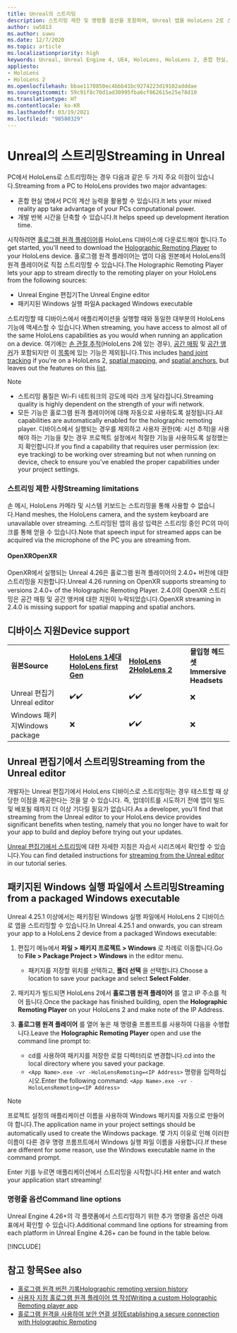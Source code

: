 ```yaml
---
title: Unreal의 스트리밍
description: 스트리밍 제한 및 명령줄 옵션을 포함하여, Unreal 앱을 HoloLens 2로 스트리밍하는 방법에 대해 알아봅니다.
author: sw5813
ms.author: suwu
ms.date: 12/7/2020
ms.topic: article
ms.localizationpriority: high
keywords: Unreal, Unreal Engine 4, UE4, HoloLens, HoloLens 2, 혼합 현실, 스트리밍, PC, 홀로그램 앱 원격, 홀로그램 원격 플레이어, 설명서, 혼합 현실 헤드셋, windows mixed reality 헤드셋, 가상 현실 헤드셋
appliesto:
- HoloLens
- HoloLens 2
ms.openlocfilehash: bbae1170850ec4bbb41bc9274223d19102adddae
ms.sourcegitcommit: 59c91f8c70d1ad30995fba6cf862615e25e78d10
ms.translationtype: HT
ms.contentlocale: ko-KR
ms.lasthandoff: 03/19/2021
ms.locfileid: "98580329"
---
```

# <a name="streaming-in-unreal"></a><span data-ttu-id="59a70-104">Unreal의 스트리밍</span><span class="sxs-lookup"><span data-stu-id="59a70-104">Streaming in Unreal</span></span>

<span data-ttu-id="59a70-105">PC에서 HoloLens로 스트리밍하는 경우 다음과 같은 두 가지 주요 이점이 있습니다.</span><span class="sxs-lookup"><span data-stu-id="59a70-105">Streaming from a PC to HoloLens provides two major advantages:</span></span> 
* <span data-ttu-id="59a70-106">혼합 현실 앱에서 PC의 계산 능력을 활용할 수 있습니다.</span><span class="sxs-lookup"><span data-stu-id="59a70-106">It lets your mixed reality app take advantage of your PCs computational power.</span></span> 
* <span data-ttu-id="59a70-107">개발 반복 시간을 단축할 수 있습니다.</span><span class="sxs-lookup"><span data-stu-id="59a70-107">It helps speed up development iteration time.</span></span> 

<span data-ttu-id="59a70-108">시작하려면 [홀로그램 원격 플레이어](../platform-capabilities-and-apis/holographic-remoting-player.md)를 HoloLens 디바이스에 다운로드해야 합니다.</span><span class="sxs-lookup"><span data-stu-id="59a70-108">To get started, you'll need to download the [Holographic Remoting Player](../platform-capabilities-and-apis/holographic-remoting-player.md) to your HoloLens device.</span></span> <span data-ttu-id="59a70-109">홀로그램 원격 플레이어는 앱이 다음 원본에서 HoloLens의 원격 플레이어로 직접 스트리밍할 수 있습니다.</span><span class="sxs-lookup"><span data-stu-id="59a70-109">The Holographic Remoting Player lets your app to stream  directly to the remoting player on your HoloLens from the following sources:</span></span>

* <span data-ttu-id="59a70-110">Unreal Engine 편집기</span><span class="sxs-lookup"><span data-stu-id="59a70-110">The Unreal Engine editor</span></span>
* <span data-ttu-id="59a70-111">패키지된 Windows 실행 파일</span><span class="sxs-lookup"><span data-stu-id="59a70-111">A packaged Windows executable</span></span> 

<span data-ttu-id="59a70-112">스트리밍할 때 디바이스에서 애플리케이션을 실행할 때와 동일한 대부분의 HoloLens 기능에 액세스할 수 있습니다.</span><span class="sxs-lookup"><span data-stu-id="59a70-112">When streaming, you have access to almost all of the same HoloLens capabilities as you would when running an application on a device.</span></span> <span data-ttu-id="59a70-113">여기에는 [손 관절 추적](unreal-hand-tracking.md)(HoloLens 2에 있는 경우), [공간 매핑](unreal-spatial-mapping.md) 및 [공간 앵커](unreal-spatial-anchors.md)가 포함되지만 이 [목록](../platform-capabilities-and-apis/holographic-remoting-troubleshooting.md)에 있는 기능은 제외됩니다.</span><span class="sxs-lookup"><span data-stu-id="59a70-113">This includes [hand joint tracking](unreal-hand-tracking.md) if you're on a HoloLens 2, [spatial mapping](unreal-spatial-mapping.md), and [spatial anchors](unreal-spatial-anchors.md), but leaves out the features on this [list](../platform-capabilities-and-apis/holographic-remoting-troubleshooting.md).</span></span> 

> [!NOTE]
> * <span data-ttu-id="59a70-114">스트리밍 품질은 Wi-Fi 네트워크의 강도에 따라 크게 달라집니다.</span><span class="sxs-lookup"><span data-stu-id="59a70-114">Streaming quality is highly dependent on the strength of your wifi network.</span></span>
> * <span data-ttu-id="59a70-115">모든 기능은 홀로그램 원격 플레이어에 대해 자동으로 사용하도록 설정됩니다.</span><span class="sxs-lookup"><span data-stu-id="59a70-115">All capabilities are automatically enabled for the holographic remoting player.</span></span> <span data-ttu-id="59a70-116">디바이스에서 실행되는 경우를 제외하고 사용자 권한(예: 시선 추적)을 사용해야 하는 기능을 찾는 경우 프로젝트 설정에서 적절한 기능을 사용하도록 설정했는지 확인합니다.</span><span class="sxs-lookup"><span data-stu-id="59a70-116">If you find a capability that requires user permission (ex: eye tracking) to be working over streaming but not when running on device, check to ensure you've enabled the proper capabilities under your project settings.</span></span>

### <a name="streaming-limitations"></a><span data-ttu-id="59a70-117">스트리밍 제한 사항</span><span class="sxs-lookup"><span data-stu-id="59a70-117">Streaming limitations</span></span>

<span data-ttu-id="59a70-118">손 메시, HoloLens 카메라 및 시스템 키보드는 스트리밍을 통해 사용할 수 없습니다.</span><span class="sxs-lookup"><span data-stu-id="59a70-118">Hand meshes, the HoloLens camera, and the system keyboard are unavailable over streaming.</span></span> <span data-ttu-id="59a70-119">스트리밍된 앱의 음성 입력은 스트리밍 중인 PC의 마이크를 통해 얻을 수 있습니다.</span><span class="sxs-lookup"><span data-stu-id="59a70-119">Note that speech input for streamed apps can be acquired via the microphone of the PC you are streaming from.</span></span>

#### <a name="openxr"></a><span data-ttu-id="59a70-120">OpenXR</span><span class="sxs-lookup"><span data-stu-id="59a70-120">OpenXR</span></span>

<span data-ttu-id="59a70-121">OpenXR에서 실행되는 Unreal 4.26은 홀로그램 원격 플레이어의 2.4.0+ 버전에 대한 스트리밍을 지원합니다.</span><span class="sxs-lookup"><span data-stu-id="59a70-121">Unreal 4.26 running on OpenXR supports streaming to versions 2.4.0+ of the Holographic Remoting Player.</span></span> <span data-ttu-id="59a70-122">2\.4.0의 OpenXR 스트리밍은 공간 매핑 및 공간 앵커에 대한 지원이 누락되었습니다.</span><span class="sxs-lookup"><span data-stu-id="59a70-122">OpenXR streaming in 2.4.0 is missing support for spatial mapping and spatial anchors.</span></span> 

## <a name="device-support"></a><span data-ttu-id="59a70-123">디바이스 지원</span><span class="sxs-lookup"><span data-stu-id="59a70-123">Device support</span></span>

<table>
    <colgroup>
    <col width="33%" />
    <col width="33%" />
    <col width="33%" />
    </colgroup>
    <tr>
        <td><span data-ttu-id="59a70-124"><strong>원본</strong></span><span class="sxs-lookup"><span data-stu-id="59a70-124"><strong>Source</strong></span></span></td>
        <td><span data-ttu-id="59a70-125"><a href="/hololens/hololens1-hardware"><strong>HoloLens 1세대</strong></a></span><span class="sxs-lookup"><span data-stu-id="59a70-125"><a href="/hololens/hololens1-hardware"><strong>HoloLens first Gen</strong></a></span></span></td>
        <td><span data-ttu-id="59a70-126"><a href="https://www.microsoft.com/hololens/hardware"><strong>HoloLens 2</strong></a></span><span class="sxs-lookup"><span data-stu-id="59a70-126"><a href="https://www.microsoft.com/hololens/hardware"><strong>HoloLens 2</strong></a></span></span></td>
        <td><span data-ttu-id="59a70-127"><strong>몰입형 헤드셋</strong></span><span class="sxs-lookup"><span data-stu-id="59a70-127"><strong>Immersive Headsets</strong></span></span></td>
    </tr>
     <tr>
        <td><span data-ttu-id="59a70-128">Unreal 편집기</span><span class="sxs-lookup"><span data-stu-id="59a70-128">Unreal editor</span></span></td>
        <td><span data-ttu-id="59a70-129">✔️</span><span class="sxs-lookup"><span data-stu-id="59a70-129">✔️</span></span></td>
        <td><span data-ttu-id="59a70-130">✔️</span><span class="sxs-lookup"><span data-stu-id="59a70-130">✔️</span></span></td>
        <td>❌</td>
    </tr>
    <tr>
        <td><span data-ttu-id="59a70-131">Windows 패키지</span><span class="sxs-lookup"><span data-stu-id="59a70-131">Windows package</span></span></td>
        <td>❌</td>
        <td><span data-ttu-id="59a70-132">✔️</span><span class="sxs-lookup"><span data-stu-id="59a70-132">✔️</span></span></td>
        <td>❌</td>
    </tr>

</table>

## <a name="streaming-from-the-unreal-editor"></a><span data-ttu-id="59a70-133">Unreal 편집기에서 스트리밍</span><span class="sxs-lookup"><span data-stu-id="59a70-133">Streaming from the Unreal editor</span></span>

<span data-ttu-id="59a70-134">개발자는 Unreal 편집기에서 HoloLens 디바이스로 스트리밍하는 경우 테스트할 때 상당한 이점을 제공한다는 것을 알 수 있습니다. 즉, 업데이트를 시도하기 전에 앱이 빌드 및 배포될 때까지 더 이상 기다릴 필요가 없습니다.</span><span class="sxs-lookup"><span data-stu-id="59a70-134">As a developer, you'll find that streaming from the Unreal editor to your HoloLens device provides significant benefits when testing, namely that you no longer have to wait for your app to build and deploy before trying out your updates.</span></span>

<span data-ttu-id="59a70-135">[Unreal 편집기에서 스트리밍](tutorials/unreal-uxt-ch6.md#device-only-streaming)에 대한 자세한 지침은 자습서 시리즈에서 확인할 수 있습니다.</span><span class="sxs-lookup"><span data-stu-id="59a70-135">You can find detailed instructions for [streaming from the Unreal editor](tutorials/unreal-uxt-ch6.md#device-only-streaming) in our tutorial series.</span></span>

## <a name="streaming-from-a-packaged-windows-executable"></a><span data-ttu-id="59a70-136">패키지된 Windows 실행 파일에서 스트리밍</span><span class="sxs-lookup"><span data-stu-id="59a70-136">Streaming from a packaged Windows executable</span></span>

<span data-ttu-id="59a70-137">Unreal 4.25.1 이상에서는 패키징된 Windows 실행 파일에서 HoloLens 2 디바이스로 앱을 스트리밍할 수 있습니다.</span><span class="sxs-lookup"><span data-stu-id="59a70-137">In Unreal 4.25.1 and onwards, you can stream your app to a HoloLens 2 device from a packaged Windows executable:</span></span> 

1. <span data-ttu-id="59a70-138">편집기 메뉴에서 **파일 > 패키지 프로젝트 > Windows** 로 차례로 이동합니다.</span><span class="sxs-lookup"><span data-stu-id="59a70-138">Go to **File > Package Project > Windows** in the editor menu.</span></span> 
    * <span data-ttu-id="59a70-139">패키지를 저장할 위치를 선택하고, **폴더 선택** 을 선택합니다.</span><span class="sxs-lookup"><span data-stu-id="59a70-139">Choose a location to save your package and select **Select Folder**.</span></span>

2. <span data-ttu-id="59a70-140">패키지가 빌드되면 HoloLens 2에서 **홀로그램 원격 플레이어** 를 열고 IP 주소를 적어 둡니다.</span><span class="sxs-lookup"><span data-stu-id="59a70-140">Once the package has finished building, open the **Holographic Remoting Player** on your HoloLens 2 and make note of the IP Address.</span></span> 
3. <span data-ttu-id="59a70-141">**홀로그램 원격 플레이어** 를 열어 놓은 채 명령줄 프롬프트를 사용하여 다음을 수행합니다.</span><span class="sxs-lookup"><span data-stu-id="59a70-141">Leave the **Holographic Remoting Player** open and use the command line prompt to:</span></span> 
    * <span data-ttu-id="59a70-142">cd를 사용하여 패키지를 저장한 로컬 디렉터리로 변경합니다.</span><span class="sxs-lookup"><span data-stu-id="59a70-142">cd into the local directory where you saved your package.</span></span>
    * <span data-ttu-id="59a70-143">`<App Name>.exe -vr -HoloLensRemoting=<IP Address>` 명령을 입력하십시오.</span><span class="sxs-lookup"><span data-stu-id="59a70-143">Enter the following command: `<App Name>.exe -vr -HoloLensRemoting=<IP Address>`</span></span>

> [!NOTE]
> <span data-ttu-id="59a70-144">프로젝트 설정의 애플리케이션 이름을 사용하여 Windows 패키지를 자동으로 만들어야 합니다.</span><span class="sxs-lookup"><span data-stu-id="59a70-144">The application name in your project settings should be automatically used to create the Windows package.</span></span> <span data-ttu-id="59a70-145">몇 가지 이유로 인해 이러한 이름이 다른 경우 명령 프롬프트에서 Windows 실행 파일 이름을 사용합니다.</span><span class="sxs-lookup"><span data-stu-id="59a70-145">If these are different for some reason, use the Windows executable name in the command prompt.</span></span>

<span data-ttu-id="59a70-146">Enter 키를 누르면 애플리케이션에서 스트리밍을 시작합니다.</span><span class="sxs-lookup"><span data-stu-id="59a70-146">Hit enter and watch your application start streaming!</span></span>

### <a name="command-line-options"></a><span data-ttu-id="59a70-147">명령줄 옵션</span><span class="sxs-lookup"><span data-stu-id="59a70-147">Command line options</span></span>

<span data-ttu-id="59a70-148">Unreal Engine 4.26+의 각 플랫폼에서 스트리밍하기 위한 추가 명령줄 옵션은 아래 표에서 확인할 수 있습니다.</span><span class="sxs-lookup"><span data-stu-id="59a70-148">Additional command line options for streaming from each platform in Unreal Engine 4.26+ can be found in the table below.</span></span> 

[!INCLUDE[](includes/tabs-streaming-args.md)]

## <a name="see-also"></a><span data-ttu-id="59a70-149">참고 항목</span><span class="sxs-lookup"><span data-stu-id="59a70-149">See also</span></span>

* [<span data-ttu-id="59a70-150">홀로그램 원격 버전 기록</span><span class="sxs-lookup"><span data-stu-id="59a70-150">Holographic remoting version history</span></span>](../platform-capabilities-and-apis/holographic-remoting-version-history.md)
* [<span data-ttu-id="59a70-151">사용자 지정 홀로그램 원격 플레이어 앱 작성</span><span class="sxs-lookup"><span data-stu-id="59a70-151">Writing a custom Holographic Remoting player app</span></span>](../platform-capabilities-and-apis/holographic-remoting-create-player.md)
* [<span data-ttu-id="59a70-152">홀로그램 원격을 사용하여 보안 연결 설정</span><span class="sxs-lookup"><span data-stu-id="59a70-152">Establishing a secure connection with Holographic Remoting</span></span>](../platform-capabilities-and-apis/holographic-remoting-secure-connection.md)